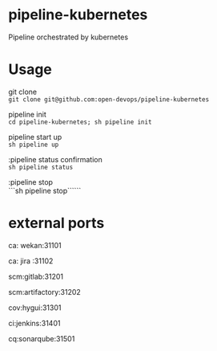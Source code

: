 # pipeline-kubernetes
Pipeline orchestrated by kubernetes

# Usage
git clone  
```git clone git@github.com:open-devops/pipeline-kubernetes```

pipeline init  
```cd pipeline-kubernetes; sh pipeline init```

pipeline start up  
```sh pipeline up```

:pipeline status confirmation  
```sh pipeline status```

:pipeline stop  
```sh pipeline stop``````

# external ports
ca: wekan:31101

ca: jira :31102

scm:gitlab:31201

scm:artifactory:31202

cov:hygui:31301

ci:jenkins:31401

cq:sonarqube:31501

